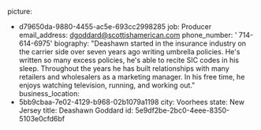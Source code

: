 picture:
  - d79650da-9880-4455-ac5e-693cc2998285
job: Producer
email_address: dgoddard@scottishamerican.com
phone_number: ' 714-614-6975'
biography: "Deashawn started in the insurance industry on the carrier side over seven years ago writing umbrella policies. He's written so many excess policies, he's able to recite SIC codes in his sleep. Throughout the years he has built relationships with many retailers and wholesalers as a marketing manager. In his free time, he enjoys watching television, running, and working out."
business_location:
  - 5bb9cbaa-7e02-4129-b968-02b1079a1198
city: Voorhees
state: New Jersey
title: Deashawn Goddard
id: 5e9df2be-2bc0-4eee-8350-5103e0cfd6bf
